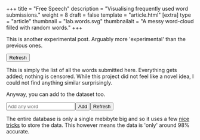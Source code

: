 +++
title = "Free Speech"
description = "Visualising frequently used word submissions."
weight = 8
draft = false
template = "article.html"
[extra]
type = "article"
thumbnail = "lab.words.svg"
thumbnailalt = "A messy word-cloud filled with random words."
+++

This is another experimental post. Arguably more 'experimental' than the previous ones.

<canvas id="canvasTop"></canvas>
<button id="buttonRefreshTop">Refresh</button>

This is simply the list of all the words submitted here. Everything gets added; nothing is censored. While this project did not feel like a novel idea, I could not find anything similar surprisingly.

Anyway, you can add to the dataset too.

<input id="inputWords" placeholder="Add any word"><button id="buttonAdd">Add</button><button id="buttonRefreshDist">Refresh</button>
<canvas id="canvasDistribution"></canvas>
<div id="infoDistribution"></div>

The entire database is only a single mebibyte big and so it uses a few [nice tricks](/log/4-pb-mb-db) to store the data. This however means the data is 'only' around 98% accurate.

<script src="/scripts/free-speech.js"></script>
